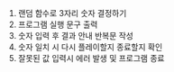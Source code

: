 1. 랜덤 함수로 3자리 숫자 결정하기
2. 프로그램 실행 문구 출력
3. 숫자 입력 후 결과 안내 반복문 작성
4. 숫자 일치 시 다시 플레이할지 종료할지 확인
5. 잘못된 값 입력시 에러 발생 및 프로그램 종료